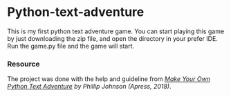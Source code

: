 # Python-text-adventure
This is my first python text adventure game.
You can start playing this game by just downloading the zip file, and open the directory in your prefer IDE.
Run the game.py file and the game will start.

### Resource
The project was done with the help and guideline from *[Make Your Own Python Text Adventure](https://www.apress.com/gp/book/9781484232309) by Phillip Johnson (Apress, 2018)*.
